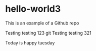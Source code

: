 # hello-world3

This is an example of a Github repo

Testing testing 123
git
Testing testing 321

Today is happy tuesday
